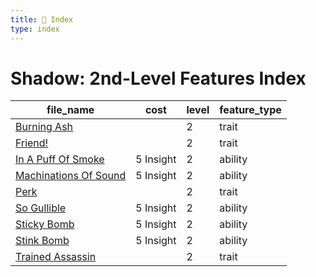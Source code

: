 ```yaml
---
title: 📑 Index
type: index
---
```


# Shadow: 2nd-Level Features Index

| file_name                                             | cost      | level | feature_type |
| ----------------------------------------------------- | --------- | ----- | ------------ |
| [Burning Ash](../Burning%20Ash)                       |           | 2     | trait        |
| [Friend!](../Friend%21)                               |           | 2     | trait        |
| [In A Puff Of Smoke](../In%20A%20Puff%20Of%20Smoke)   | 5 Insight | 2     | ability      |
| [Machinations Of Sound](../Machinations%20Of%20Sound) | 5 Insight | 2     | ability      |
| [Perk](../Perk)                                       |           | 2     | trait        |
| [So Gullible](../So%20Gullible)                       | 5 Insight | 2     | ability      |
| [Sticky Bomb](../Sticky%20Bomb)                       | 5 Insight | 2     | ability      |
| [Stink Bomb](../Stink%20Bomb)                         | 5 Insight | 2     | ability      |
| [Trained Assassin](../Trained%20Assassin)             |           | 2     | trait        |
